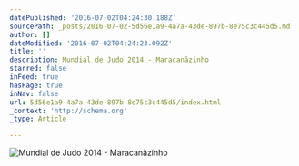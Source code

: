 ```yaml
---
datePublished: '2016-07-02T04:24:30.188Z'
sourcePath: _posts/2016-07-02-5d56e1a9-4a7a-43de-897b-8e75c3c445d5.md
author: []
dateModified: '2016-07-02T04:24:23.092Z'
title: ''
description: Mundial de Judo 2014 - Maracanãzinho
starred: false
inFeed: true
hasPage: true
inNav: false
url: 5d56e1a9-4a7a-43de-897b-8e75c3c445d5/index.html
_context: 'http://schema.org'
_type: Article

---
```

![Mundial de Judo 2014 - Maracanãzinho](https://the-grid-user-content.s3-us-west-2.amazonaws.com/7a0e1b81-e6f3-4a09-ae0a-55728646e150.jpg)